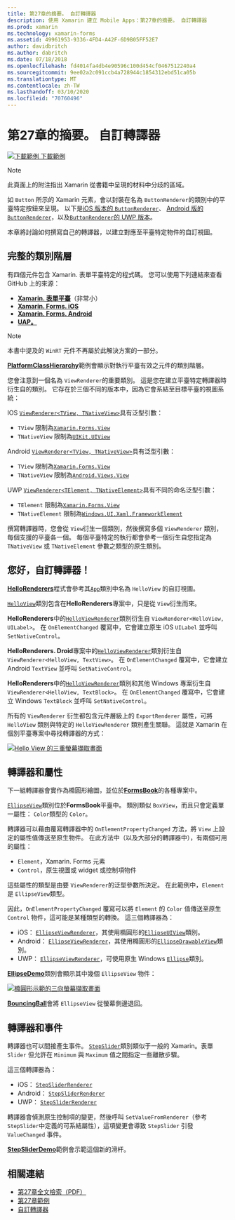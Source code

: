 ```yaml
---
title: 第27章的摘要。 自訂轉譯器
description: 使用 Xamarin 建立 Mobile Apps：第27章的摘要。 自訂轉譯器
ms.prod: xamarin
ms.technology: xamarin-forms
ms.assetid: 49961953-9336-4FD4-A42F-6D9B05FF52E7
author: davidbritch
ms.author: dabritch
ms.date: 07/18/2018
ms.openlocfilehash: fd4014fa4db4e90596c100d454cf0467512240a4
ms.sourcegitcommit: 9ee02a2c091ccb4a728944c1854312ebd51ca05b
ms.translationtype: MT
ms.contentlocale: zh-TW
ms.lasthandoff: 03/10/2020
ms.locfileid: "70760496"
---
```

# <a name="summary-of-chapter-27-custom-renderers"></a>第27章的摘要。 自訂轉譯器

[![下載範例](~/media/shared/download.png) 下載範例](https://github.com/xamarin/xamarin-forms-book-samples/tree/master/Chapter27)

> [!NOTE] 
> 此頁面上的附注指出 Xamarin 從書籍中呈現的材料中分歧的區域。

如 `Button` 所示的 Xamarin 元素，會以封裝在名為 `ButtonRenderer`的類別中的平臺特定按鈕來呈現。  以下是[iOS 版本的 `ButtonRenderer`](https://github.com/xamarin/Xamarin.Forms/blob/master/Xamarin.Forms.Platform.iOS/Renderers/ButtonRenderer.cs)、 [Android 版的 `ButtonRenderer`](https://github.com/xamarin/Xamarin.Forms/blob/master/Xamarin.Forms.Platform.Android/Renderers/ButtonRenderer.cs)，以及[`ButtonRenderer`的 UWP 版本](https://github.com/xamarin/Xamarin.Forms/blob/master/Xamarin.Forms.Platform.UAP/ButtonRenderer.cs)。

本章將討論如何撰寫自己的轉譯器，以建立對應至平臺特定物件的自訂視圖。

## <a name="the-complete-class-hierarchy"></a>完整的類別階層

有四個元件包含 Xamarin. 表單平臺特定的程式碼。
您可以使用下列連結來查看 GitHub 上的來源：

- [**Xamarin. 表單平臺**](https://github.com/xamarin/Xamarin.Forms/tree/master/Xamarin.Forms.Platform)（非常小）
- [**Xamarin. Forms. iOS**](https://github.com/xamarin/Xamarin.Forms/tree/master/Xamarin.Forms.Platform.iOS)
- [**Xamarin. Forms. Android**](https://github.com/xamarin/Xamarin.Forms/tree/master/Xamarin.Forms.Platform.Android)
- [**UAP。** ](https://github.com/xamarin/Xamarin.Forms/tree/master/Xamarin.Forms.Platform.UAP)

> [!NOTE]
> 本書中提及的 `WinRT` 元件不再屬於此解決方案的一部分。 

[**PlatformClassHierarchy**](https://github.com/xamarin/xamarin-forms-book-samples/tree/master/Chapter27/PlatformClassHierarchy)範例會顯示對執行平臺有效之元件的類別階層。

您會注意到一個名為 `ViewRenderer`的重要類別。 這是您在建立平臺特定轉譯器時衍生自的類別。 它存在於三個不同的版本中，因為它會系結至目標平臺的視圖系統：

IOS [`ViewRenderer<TView, TNativeView>`](https://github.com/xamarin/Xamarin.Forms/blob/master/Xamarin.Forms.Platform.iOS/ViewRenderer.cs#L25)具有泛型引數：

- `TView` 限制為[`Xamarin.Forms.View`](xref:Xamarin.Forms.View)
- `TNativeView` 限制為[`UIKit.UIView`](xref:UIKit.UIView)

Android [`ViewRenderer<TView, TNativeView>`](https://github.com/xamarin/Xamarin.Forms/blob/master/Xamarin.Forms.Platform.Android/ViewRenderer.cs#L17)具有泛型引數：

- `TView` 限制為[`Xamarin.Forms.View`](xref:Xamarin.Forms.View)
- `TNativeView` 限制為[`Android.Views.View`](xref:Android.Views.View)

UWP [`ViewRenderer<TElement, TNativeElement>`](https://github.com/xamarin/Xamarin.Forms/blob/master/Xamarin.Forms.Platform.UAP/ViewRenderer.cs#L6)具有不同的命名泛型引數：

- `TElement` 限制為[`Xamarin.Forms.View`](xref:Xamarin.Forms.View)
- `TNativeElement` 限制為[`Windows.UI.Xaml.FrameworkElement`](/uwp/api/Windows.UI.Xaml.FrameworkElement)

撰寫轉譯器時，您會從 `View`衍生一個類別，然後撰寫多個 `ViewRenderer` 類別，每個支援的平臺各一個。 每個平臺特定的執行都會參考一個衍生自您指定為 `TNativeView` 或 `TNativeElement` 參數之類型的原生類別。

## <a name="hello-custom-renderers"></a>您好，自訂轉譯器！

[**HelloRenderers**](https://github.com/xamarin/xamarin-forms-book-samples/tree/master/Chapter27/HelloRenderers)程式會參考其[`App`](https://github.com/xamarin/xamarin-forms-book-samples/blob/master/Chapter27/HelloRenderers/HelloRenderers/HelloRenderers/App.cs)類別中名為 `HelloView` 的自訂視圖。

[`HelloView`](https://github.com/xamarin/xamarin-forms-book-samples/blob/master/Chapter27/HelloRenderers/HelloRenderers/HelloRenderers/HelloView.cs)類別包含在**HelloRenderers**專案中，只是從 `View`衍生而來。

**HelloRenderers**中的[`HelloViewRenderer`](https://github.com/xamarin/xamarin-forms-book-samples/blob/master/Chapter27/HelloRenderers/HelloRenderers/HelloRenderers.iOS/HelloViewRenderer.cs)類別衍生自 `ViewRenderer<HelloView, UILabel>`。 在 `OnElementChanged` 覆寫中，它會建立原生 iOS `UILabel` 並呼叫 `SetNativeControl`。

**HelloRenderers. Droid**專案中的[`HelloViewRenderer`](https://github.com/xamarin/xamarin-forms-book-samples/blob/master/Chapter27/HelloRenderers/HelloRenderers/HelloRenderers.Droid/HelloViewRenderer.cs)類別衍生自 `ViewRenderer<HelloView, TextView>`。 在 `OnElementChanged` 覆寫中，它會建立 Android `TextView` 並呼叫 `SetNativeControl`。

**HelloRenderers**中的[`HelloViewRenderer`](https://github.com/xamarin/xamarin-forms-book-samples/blob/master/Chapter27/HelloRenderers/HelloRenderers/HelloRenderers.UWP/HelloViewRenderer.cs)類別和其他 Windows 專案衍生自 `ViewRenderer<HelloView, TextBlock>`。 在 `OnElementChanged` 覆寫中，它會建立 Windows `TextBlock` 並呼叫 `SetNativeControl`。

所有的 `ViewRenderer` 衍生都包含元件層級上的 `ExportRenderer` 屬性，可將 `HelloView` 類別與特定的 `HelloViewRenderer` 類別產生關聯。 這就是 Xamarin 在個別平臺專案中尋找轉譯器的方式：

[![Hello View 的三重螢幕擷取畫面](images/ch27fg02-small.png "自訂轉譯器")](images/ch27fg02-large.png#lightbox "自訂轉譯器")

## <a name="renderers-and-properties"></a>轉譯器和屬性

下一組轉譯器會實作為橢圓形繪圖，並位於[**FormsBook**](https://github.com/xamarin/xamarin-forms-book-samples/tree/master/Libraries/Xamarin.FormsBook.Platform)的各種專案中。

[`EllipseView`](https://github.com/xamarin/xamarin-forms-book-samples/blob/master/Libraries/Xamarin.FormsBook.Platform/Xamarin.FormsBook.Platform/EllipseView.cs)類別位於**FormsBook**平臺中。 類別類似 `BoxView`，而且只會定義單一屬性： `Color`類型的 `Color`。

轉譯器可以藉由覆寫轉譯器中的 `OnElementPropertyChanged` 方法，將 `View` 上設定的屬性值傳送至原生物件。 在此方法中（以及大部分的轉譯器中），有兩個可用的屬性：

- `Element`，Xamarin. Forms 元素
- `Control`，原生視圖或 widget 或控制項物件

這些屬性的類型是由要 `ViewRenderer`的泛型參數所決定。 在此範例中，`Element` 是 `EllipseView`類型。

因此，`OnElementPropertyChanged` 覆寫可以將 `Element` 的 `Color` 值傳送至原生 `Control` 物件，這可能是某種類型的轉換。 這三個轉譯器為：

- iOS： [`EllipseViewRenderer`](https://github.com/xamarin/xamarin-forms-book-samples/blob/master/Libraries/Xamarin.FormsBook.Platform/Xamarin.FormsBook.Platform.iOS/EllipseViewRenderer.cs)，其使用橢圓形的[`EllipseUIView`](https://github.com/xamarin/xamarin-forms-book-samples/blob/master/Libraries/Xamarin.FormsBook.Platform/Xamarin.FormsBook.Platform.iOS/EllipseUIView.cs)類別。
- Android： [`EllipseViewRenderer`](https://github.com/xamarin/xamarin-forms-book-samples/blob/master/Libraries/Xamarin.FormsBook.Platform/Xamarin.FormsBook.Platform.Android/EllipseViewRenderer.cs)，其使用橢圓形的[`EllipseDrawableView`](https://github.com/xamarin/xamarin-forms-book-samples/blob/master/Libraries/Xamarin.FormsBook.Platform/Xamarin.FormsBook.Platform.Android/EllipseDrawableView.cs)類別。
- UWP： [`EllipseViewRenderer`](https://github.com/xamarin/xamarin-forms-book-samples/blob/master/Libraries/Xamarin.FormsBook.Platform/Xamarin.FormsBook.Platform.WinRT/EllipseViewRenderer.cs)，可使用原生 Windows [`Ellipse`](/uwp/api/Windows.UI.Xaml.Shapes.Ellipse)類別。

[**EllipseDemo**](https://github.com/xamarin/xamarin-forms-book-samples/tree/master/Chapter27/EllipseDemo)類別會顯示其中幾個 `EllipseView` 物件：

[![橢圓形示範的三向螢幕擷取畫面](images/ch27fg03-small.png "EllipseView 自訂轉譯器")](images/ch27fg03-large.png#lightbox "EllipseView 自訂轉譯器")

[**BouncingBall**](https://github.com/xamarin/xamarin-forms-book-samples/tree/master/Chapter27/BouncingBall)會將 `EllipseView` 從螢幕側邊退回。

## <a name="renderers-and-events"></a>轉譯器和事件

轉譯器也可以間接產生事件。 [`StepSlider`](https://github.com/xamarin/xamarin-forms-book-samples/blob/master/Libraries/Xamarin.FormsBook.Platform/Xamarin.FormsBook.Platform/StepSlider.cs)類別類似于一般的 Xamarin。表單 `Slider` 但允許在 `Minimum` 與 `Maximum` 值之間指定一些離散步驟。

這三個轉譯器為：

- iOS： [`StepSliderRenderer`](https://github.com/xamarin/xamarin-forms-book-samples/blob/master/Libraries/Xamarin.FormsBook.Platform/Xamarin.FormsBook.Platform.iOS/StepSliderRenderer.cs)
- Android： [`StepSliderRenderer`](https://github.com/xamarin/xamarin-forms-book-samples/blob/master/Libraries/Xamarin.FormsBook.Platform/Xamarin.FormsBook.Platform.Android/StepSliderRenderer.cs)
- UWP： [`StepSliderRenderer`](https://github.com/xamarin/xamarin-forms-book-samples/blob/master/Libraries/Xamarin.FormsBook.Platform/Xamarin.FormsBook.Platform.WinRT/StepSliderRenderer.cs)

轉譯器會偵測原生控制項的變更，然後呼叫 `SetValueFromRenderer`（參考 `StepSlider`中定義的可系結屬性），這項變更會導致 `StepSlider` 引發 `ValueChanged` 事件。

[**StepSliderDemo**](https://github.com/xamarin/xamarin-forms-book-samples/tree/master/Chapter27/StepSliderDemo)範例會示範這個新的滑杆。

## <a name="related-links"></a>相關連結

- [第27章全文檢索（PDF）](https://download.xamarin.com/developer/xamarin-forms-book/XamarinFormsBook-Ch27-Apr2016.pdf)
- [第27章範例](https://github.com/xamarin/xamarin-forms-book-samples/tree/master/Chapter27)
- [自訂轉譯器](~/xamarin-forms/app-fundamentals/custom-renderer/index.md)
